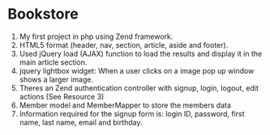 # Bookstore
1. My first project in php using Zend framework.
2. HTML5 format (header, nav, section, article, aside and footer).   
3. Used jQuery load (AJAX) function to load the results and display it in the main article section.   
4. jquery lightbox widget: When a user clicks on a image  pop up window shows a larger image.  
7. Theres an Zend authentication controller with signup, login, logout, edit actions (See Resource 3)  
8. Member model and MemberMapper to store the members data 
9. Information required for the signup form is: login ID, password, first name, last name, email and birthday.  
